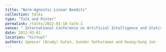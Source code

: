 ```yaml
---
title: "Norm-Agnostic Linear Bandits"
collection: talks
type: "Talk and Poster"
permalink: /talks/2022-03-18-talk-1
venue: " International Conference on Artificial Intelligence and Statistic (AISTATS) "
date: 2012-03-01
location: "Virtual"
authors: Spencer (Brady) Gales, Sunder Sethuraman and Kwang-Sung Jun
---
```




